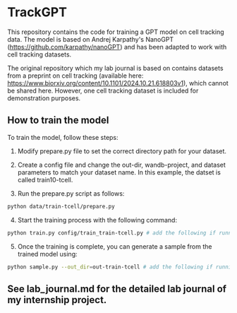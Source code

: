 # TrackGPT 

This repository contains the code for training a GPT model on cell tracking data. The model is based on Andrej Karpathy's NanoGPT (https://github.com/karpathy/nanoGPT) and has been adapted to work with cell tracking datasets. 

The original repository which my lab journal is based on contains datasets from a preprint on cell tracking (available here: https://www.biorxiv.org/content/10.1101/2024.10.21.618803v1), which cannot be shared here. However, one cell tracking dataset is included for demonstration purposes.



## How to train the model

To train the model, follow these steps:

1. Modify prepare.py file to set the correct directory path for your dataset.

2. Create a config file and change the out-dir, wandb-project, and dataset parameters to match your dataset name. In this example, the datset is called train10-tcell. 

3. Run the prepare.py script as follows: 

```sh
python data/train-tcell/prepare.py
``` 

4. Start the training process with the following command:

```sh
python train.py config/train_train-tcell.py # add the following if running on CPU: --device=cpu --compile=False --eval_iters=20 --log_interval=1 --block_size=64 --batch_size=12 --n_layer=4 --n_head=4 --n_embd=128 --max_iters=2000 --lr_decay_iters=2000 --dropout=0.0  
```

5. Once the training is complete, you can generate a sample from the trained model using: 

```sh
python sample.py --out_dir=out-train-tcell # add the following if running on CPU: --device=cpu
``` 

## See lab_journal.md for the detailed lab journal of my internship project.